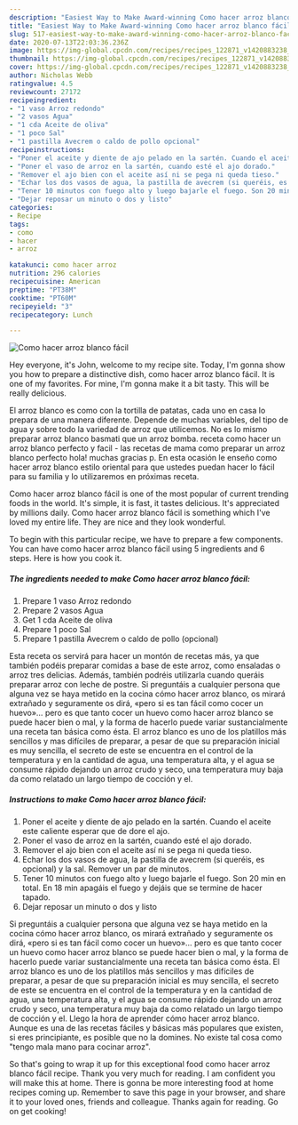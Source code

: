 ```yaml
---
description: "Easiest Way to Make Award-winning Como hacer arroz blanco fácil"
title: "Easiest Way to Make Award-winning Como hacer arroz blanco fácil"
slug: 517-easiest-way-to-make-award-winning-como-hacer-arroz-blanco-facil
date: 2020-07-13T22:03:36.236Z
image: https://img-global.cpcdn.com/recipes/recipes_122871_v1420883238_receta_foto_00122871-adynencqxthzgcah51ak/751x532cq70/como-hacer-arroz-blanco-facil-foto-principal.jpg
thumbnail: https://img-global.cpcdn.com/recipes/recipes_122871_v1420883238_receta_foto_00122871-adynencqxthzgcah51ak/751x532cq70/como-hacer-arroz-blanco-facil-foto-principal.jpg
cover: https://img-global.cpcdn.com/recipes/recipes_122871_v1420883238_receta_foto_00122871-adynencqxthzgcah51ak/751x532cq70/como-hacer-arroz-blanco-facil-foto-principal.jpg
author: Nicholas Webb
ratingvalue: 4.5
reviewcount: 27172
recipeingredient:
- "1 vaso Arroz redondo"
- "2 vasos Agua"
- "1 cda Aceite de oliva"
- "1 poco Sal"
- "1 pastilla Avecrem o caldo de pollo opcional"
recipeinstructions:
- "Poner el aceite y diente de ajo pelado en la sartén. Cuando el aceite este caliente esperar que de dore el ajo."
- "Poner el vaso de arroz en la sartén, cuando esté el ajo dorado."
- "Remover el ajo bien con el aceite así ni se pega ni queda tieso."
- "Echar los dos vasos de agua, la pastilla de avecrem (si queréis, es opcional) y la sal. Remover un par de minutos."
- "Tener 10 minutos con fuego alto y luego bajarle el fuego. Son 20 min en total. En 18 min apagáis el fuego y dejáis que se termine de hacer tapado."
- "Dejar reposar un minuto o dos y listo"
categories:
- Recipe
tags:
- como
- hacer
- arroz

katakunci: como hacer arroz 
nutrition: 296 calories
recipecuisine: American
preptime: "PT38M"
cooktime: "PT60M"
recipeyield: "3"
recipecategory: Lunch

---
```



![Como hacer arroz blanco fácil](https://img-global.cpcdn.com/recipes/recipes_122871_v1420883238_receta_foto_00122871-adynencqxthzgcah51ak/751x532cq70/como-hacer-arroz-blanco-facil-foto-principal.jpg)

Hey everyone, it's John, welcome to my recipe site. Today, I'm gonna show you how to prepare a distinctive dish, como hacer arroz blanco fácil. It is one of my favorites. For mine, I'm gonna make it a bit tasty. This will be really delicious.

El arroz blanco es como con la tortilla de patatas, cada uno en casa lo prepara de una manera diferente. Depende de muchas variables, del tipo de agua y sobre todo la variedad de arroz que utilicemos. No es lo mismo preparar arroz blanco basmati que un arroz bomba. receta como hacer un arroz blanco perfecto y facil - las recetas de mama como preparar un arroz blanco perfecto hola! muchas gracias p. En esta ocasión le enseño como hacer arroz blanco estilo oriental para que ustedes puedan hacer lo fácil para su familia y lo utilizaremos en próximas receta.

Como hacer arroz blanco fácil is one of the most popular of current trending foods in the world. It's simple, it is fast, it tastes delicious. It's appreciated by millions daily. Como hacer arroz blanco fácil is something which I've loved my entire life. They are nice and they look wonderful.


To begin with this particular recipe, we have to prepare a few components. You can have como hacer arroz blanco fácil using 5 ingredients and 6 steps. Here is how you cook it.

<!--inarticleads1-->

##### The ingredients needed to make Como hacer arroz blanco fácil:

1. Prepare 1 vaso Arroz redondo
1. Prepare 2 vasos Agua
1. Get 1 cda Aceite de oliva
1. Prepare 1 poco Sal
1. Prepare 1 pastilla Avecrem o caldo de pollo (opcional)


Esta receta os servirá para hacer un montón de recetas más, ya que también podéis preparar comidas a base de este arroz, como ensaladas o arroz tres delicias. Además, también podréis utilizarla cuando queráis preparar arroz con leche de postre. Si preguntáis a cualquier persona que alguna vez se haya metido en la cocina cómo hacer arroz blanco, os mirará extrañado y seguramente os dirá, «pero si es tan fácil como cocer un huevo»… pero es que tanto cocer un huevo como hacer arroz blanco se puede hacer bien o mal, y la forma de hacerlo puede variar sustancialmente una receta tan básica como ésta. El arroz blanco es uno de los platillos más sencillos y mas difíciles de preparar, a pesar de que su preparación inicial es muy sencilla, el secreto de este se encuentra en el control de la temperatura y en la cantidad de agua, una temperatura alta, y el agua se consume rápido dejando un arroz crudo y seco, una temperatura muy baja da como relatado un largo tiempo de cocción y el. 

<!--inarticleads2-->

##### Instructions to make Como hacer arroz blanco fácil:

1. Poner el aceite y diente de ajo pelado en la sartén. Cuando el aceite este caliente esperar que de dore el ajo.
1. Poner el vaso de arroz en la sartén, cuando esté el ajo dorado.
1. Remover el ajo bien con el aceite así ni se pega ni queda tieso.
1. Echar los dos vasos de agua, la pastilla de avecrem (si queréis, es opcional) y la sal. Remover un par de minutos.
1. Tener 10 minutos con fuego alto y luego bajarle el fuego. Son 20 min en total. En 18 min apagáis el fuego y dejáis que se termine de hacer tapado.
1. Dejar reposar un minuto o dos y listo


Si preguntáis a cualquier persona que alguna vez se haya metido en la cocina cómo hacer arroz blanco, os mirará extrañado y seguramente os dirá, «pero si es tan fácil como cocer un huevo»… pero es que tanto cocer un huevo como hacer arroz blanco se puede hacer bien o mal, y la forma de hacerlo puede variar sustancialmente una receta tan básica como ésta. El arroz blanco es uno de los platillos más sencillos y mas difíciles de preparar, a pesar de que su preparación inicial es muy sencilla, el secreto de este se encuentra en el control de la temperatura y en la cantidad de agua, una temperatura alta, y el agua se consume rápido dejando un arroz crudo y seco, una temperatura muy baja da como relatado un largo tiempo de cocción y el. Llego la hora de aprender cómo hacer arroz blanco. Aunque es una de las recetas fáciles y básicas más populares que existen, si eres principiante, es posible que no la domines. No existe tal cosa como &#34;tengo mala mano para cocinar arroz&#34;. 

So that's going to wrap it up for this exceptional food como hacer arroz blanco fácil recipe. Thank you very much for reading. I am confident you will make this at home. There is gonna be more interesting food at home recipes coming up. Remember to save this page in your browser, and share it to your loved ones, friends and colleague. Thanks again for reading. Go on get cooking!
